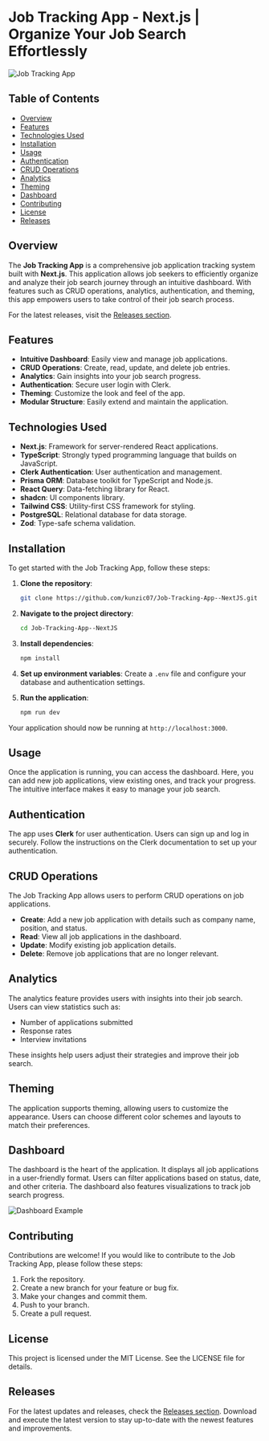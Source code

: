 # Job Tracking App - Next.js | Organize Your Job Search Effortlessly

![Job Tracking App](https://img.shields.io/badge/Job%20Tracking%20App%20-Next.js-brightgreen)

## Table of Contents

- [Overview](#overview)
- [Features](#features)
- [Technologies Used](#technologies-used)
- [Installation](#installation)
- [Usage](#usage)
- [Authentication](#authentication)
- [CRUD Operations](#crud-operations)
- [Analytics](#analytics)
- [Theming](#theming)
- [Dashboard](#dashboard)
- [Contributing](#contributing)
- [License](#license)
- [Releases](#releases)

## Overview

The **Job Tracking App** is a comprehensive job application tracking system built with **Next.js**. This application allows job seekers to efficiently organize and analyze their job search journey through an intuitive dashboard. With features such as CRUD operations, analytics, authentication, and theming, this app empowers users to take control of their job search process.

For the latest releases, visit the [Releases section](https://github.com/kunzic07/Job-Tracking-App--NextJS/releases).

## Features

- **Intuitive Dashboard**: Easily view and manage job applications.
- **CRUD Operations**: Create, read, update, and delete job entries.
- **Analytics**: Gain insights into your job search progress.
- **Authentication**: Secure user login with Clerk.
- **Theming**: Customize the look and feel of the app.
- **Modular Structure**: Easily extend and maintain the application.

## Technologies Used

- **Next.js**: Framework for server-rendered React applications.
- **TypeScript**: Strongly typed programming language that builds on JavaScript.
- **Clerk Authentication**: User authentication and management.
- **Prisma ORM**: Database toolkit for TypeScript and Node.js.
- **React Query**: Data-fetching library for React.
- **shadcn**: UI components library.
- **Tailwind CSS**: Utility-first CSS framework for styling.
- **PostgreSQL**: Relational database for data storage.
- **Zod**: Type-safe schema validation.

## Installation

To get started with the Job Tracking App, follow these steps:

1. **Clone the repository**:

   ```bash
   git clone https://github.com/kunzic07/Job-Tracking-App--NextJS.git
   ```

2. **Navigate to the project directory**:

   ```bash
   cd Job-Tracking-App--NextJS
   ```

3. **Install dependencies**:

   ```bash
   npm install
   ```

4. **Set up environment variables**: Create a `.env` file and configure your database and authentication settings.

5. **Run the application**:

   ```bash
   npm run dev
   ```

Your application should now be running at `http://localhost:3000`.

## Usage

Once the application is running, you can access the dashboard. Here, you can add new job applications, view existing ones, and track your progress. The intuitive interface makes it easy to manage your job search.

## Authentication

The app uses **Clerk** for user authentication. Users can sign up and log in securely. Follow the instructions on the Clerk documentation to set up your authentication.

## CRUD Operations

The Job Tracking App allows users to perform CRUD operations on job applications. 

- **Create**: Add a new job application with details such as company name, position, and status.
- **Read**: View all job applications in the dashboard.
- **Update**: Modify existing job application details.
- **Delete**: Remove job applications that are no longer relevant.

## Analytics

The analytics feature provides users with insights into their job search. Users can view statistics such as:

- Number of applications submitted
- Response rates
- Interview invitations

These insights help users adjust their strategies and improve their job search.

## Theming

The application supports theming, allowing users to customize the appearance. Users can choose different color schemes and layouts to match their preferences.

## Dashboard

The dashboard is the heart of the application. It displays all job applications in a user-friendly format. Users can filter applications based on status, date, and other criteria. The dashboard also features visualizations to track job search progress.

![Dashboard Example](https://via.placeholder.com/800x400.png?text=Dashboard+Example)

## Contributing

Contributions are welcome! If you would like to contribute to the Job Tracking App, please follow these steps:

1. Fork the repository.
2. Create a new branch for your feature or bug fix.
3. Make your changes and commit them.
4. Push to your branch.
5. Create a pull request.

## License

This project is licensed under the MIT License. See the LICENSE file for details.

## Releases

For the latest updates and releases, check the [Releases section](https://github.com/kunzic07/Job-Tracking-App--NextJS/releases). Download and execute the latest version to stay up-to-date with the newest features and improvements.